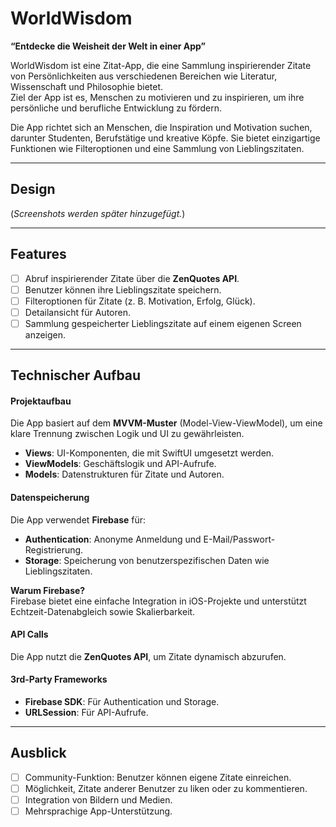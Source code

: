 # WorldWisdom

**“Entdecke die Weisheit der Welt in einer App”**

WorldWisdom ist eine Zitat-App, die eine Sammlung inspirierender Zitate von Persönlichkeiten aus verschiedenen Bereichen wie Literatur, Wissenschaft und Philosophie bietet.  
Ziel der App ist es, Menschen zu motivieren und zu inspirieren, um ihre persönliche und berufliche Entwicklung zu fördern.  

Die App richtet sich an Menschen, die Inspiration und Motivation suchen, darunter Studenten, Berufstätige und kreative Köpfe. Sie bietet einzigartige Funktionen wie Filteroptionen und eine Sammlung von Lieblingszitaten.

---

## Design
(*Screenshots werden später hinzugefügt.*)

---

## Features
- [ ] Abruf inspirierender Zitate über die **ZenQuotes API**.  
- [ ] Benutzer können ihre Lieblingszitate speichern.  
- [ ] Filteroptionen für Zitate (z. B. Motivation, Erfolg, Glück).  
- [ ] Detailansicht für Autoren.  
- [ ] Sammlung gespeicherter Lieblingszitate auf einem eigenen Screen anzeigen.  

---

## Technischer Aufbau

#### Projektaufbau
Die App basiert auf dem **MVVM-Muster** (Model-View-ViewModel), um eine klare Trennung zwischen Logik und UI zu gewährleisten.  
- **Views**: UI-Komponenten, die mit SwiftUI umgesetzt werden.  
- **ViewModels**: Geschäftslogik und API-Aufrufe.  
- **Models**: Datenstrukturen für Zitate und Autoren.  

#### Datenspeicherung
Die App verwendet **Firebase** für:  
- **Authentication**: Anonyme Anmeldung und E-Mail/Passwort-Registrierung.  
- **Storage**: Speicherung von benutzerspezifischen Daten wie Lieblingszitaten.  

**Warum Firebase?**  
Firebase bietet eine einfache Integration in iOS-Projekte und unterstützt Echtzeit-Datenabgleich sowie Skalierbarkeit.

#### API Calls
Die App nutzt die **ZenQuotes API**, um Zitate dynamisch abzurufen.  

#### 3rd-Party Frameworks
- **Firebase SDK**: Für Authentication und Storage.  
- **URLSession**: Für API-Aufrufe.  

---

## Ausblick
- [ ] Community-Funktion: Benutzer können eigene Zitate einreichen.  
- [ ] Möglichkeit, Zitate anderer Benutzer zu liken oder zu kommentieren.  
- [ ] Integration von Bildern und Medien.  
- [ ] Mehrsprachige App-Unterstützung.  
